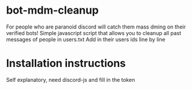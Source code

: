 # bot-mdm-cleanup

For people who are paranoid discord will catch them mass dming on their verified bots!
Simple javascript script that allows you to cleanup all past messages of people in users.txt
Add in their users ids line by line 

# Installation instructions
Self explanatory, need discord-js and fill in the token